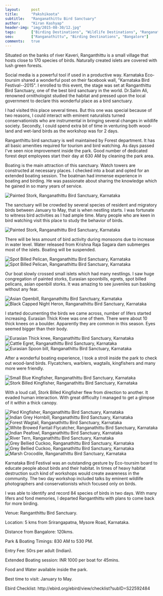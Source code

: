 ```yaml
---
layout:     post
title:      "Pakshikoota"
subtitle:   "Ranganathittu Bird Sanctuary"
author:     "Kiran Kashyap"
header-img: "img/2015-08-30/12.jpg"
tags:       ["Birding Destinations", "Wildlife Destinations", "Ranganathittu"]
seo:		["Ranganathittu", "Birding Destinations", "Bangalore"]
comments:   true
---
```


<p>Situated on the banks of river Kaveri, Ranganthittu is a small village that hosts close to 170 species of birds. Naturally created islets are covered with lush green forests.</p>

<p>Social media is a powerful tool if used in a productive way. Karnataka Eco-toursim shared a wonderful post on their facebook wall, "Karnataka Bird Festival--2015". I enrolled to this event, the stage was set at Ranganthittu Bird Sanctuary, one of the best bird sanctuary in the world. Dr.Salim Ali, renowned ornithologist studied the habitat and pressed upon the local government to declare this wonderful place as a bird sanctuary.</p>

<p>I had visited this place several times. But this one was special because of two reasons, I could interact with eminent naturalists turned conservationists who are instrumental in bringing several changes in wildlife society. Secondly, I could spend extra bit of time in venturing both wood-land and wet-land birds as the workshop was for 2 days.</p>

<p>Ranganthittu bird sanctuary is well maintained by Forest department. It has all basic amenities required for tourism and bird watching. As days passed I've seen nice improvement inside the park. Good number of dedicated forest dept employees start their day at 630 AM by cleaning the park area.</p> 

<p>Boating is the main attraction of this sanctuary. Watch towers are constructed at necessary places. I checked into a boat and opted for an extended boating session. The boatman had immense experience in boating and birding. He was passionate about sharing the knowledge which he gained in so many years of service.</p>

<img src="{{ site.baseurl }}/img/2015-08-30/1.JPG" alt="Painted Stork, Ranganathittu Bird Sanctuary, Karnataka">

<p>The sanctuary will be crowded by several species of resident and migratory birds between January to May, that is when nestling starts. I was fortunate to witness bird activities as I had ample time. Many people who are keen in bird watching visit this place to study the behavior of birds.</p>

<img src="{{ site.baseurl }}/img/2015-08-30/2.jpg" alt="Painted Stork, Ranganathittu Bird Sanctuary, Karnataka">

<p>There will be less amount of bird activity during monsoons due to increase in water level. Water released from Krishna Raja Sagara dam submerges most of the islets. Boating will be suspended.</p>

<img src="{{ site.baseurl }}/img/2015-08-30/3.jpg" alt="Spot Billed Pelican, Ranganathittu Bird Sanctuary, Karnataka">
<img src="{{ site.baseurl }}/img/2015-08-30/4.JPG" alt="Spot Billed Pelican, Ranganathittu Bird Sanctuary, Karnataka">

<p>Our boat slowly crossed small islets which had many nestlings. I saw huge congregation of painted storks, Eurasian spoonbills, egrets, spot billed pelicans, asian openbill storks. It was amazing to see juveniles sun basking without any fear.</p>

<img src="{{ site.baseurl }}/img/2015-08-30/5.JPG" alt="Asian Openbill, Ranganathittu Bird Sanctuary, Karnataka">
<img src="{{ site.baseurl }}/img/2015-08-30/6.JPG" alt="Black Capped Night Heron, Ranganathittu Bird Sanctuary, Karnataka">

<p>I started documenting the birds we came across, number of lifers started increasing. Eurasian Thick Knee was one of them. There were about 10 thick knees on a boulder. Apparently they are common in this season. Eyes seemed bigger than their body.</p>

<img src="{{ site.baseurl }}/img/2015-08-30/7.JPG" alt="Eurasian Thick knee, Ranganathittu Bird Sanctuary, Karnataka">
<img src="{{ site.baseurl }}/img/2015-08-30/8.jpg" alt="Cattle Egret, Ranganathittu Bird Sanctuary, Karnataka">
<img src="{{ site.baseurl }}/img/2015-08-30/9.JPG" alt="Eurasian Spoon bill, Ranganathittu Bird Sanctuary, Karnataka">

<p>After a wonderful boating experience, I took a stroll inside the park to check out wood-land birds. Flycatchers, warblers, wagtails, kingfishers and many more were friendly.</p>

<img src="{{ site.baseurl }}/img/2015-08-30/10.JPG" alt="Small Blue Kingfisher, Ranganathittu Bird Sanctuary, Karnataka">
<img src="{{ site.baseurl }}/img/2015-08-30/11.JPG" alt="Stork Billed Kingfisher, Ranganathittu Bird Sanctuary, Karnataka">

<p>With a loud call, Stork Billed Kingfisher flew from direction to another. It evaded human interaction. With great difficulty I managed to get a glimpse of it within a thick canopy.</p>

<img src="{{ site.baseurl }}/img/2015-08-30/12.jpg" alt="Pied Kingfisher, Ranganathittu Bird Sanctuary, Karnataka">
<img src="{{ site.baseurl }}/img/2015-08-30/13.JPG" alt="Indian Grey Hornbill, Ranganathittu Bird Sanctuary, Karnataka">
<img src="{{ site.baseurl }}/img/2015-08-30/14.JPG" alt="Forest Wagtail, Ranganathittu Bird Sanctuary, Karnataka">
<img src="{{ site.baseurl }}/img/2015-08-30/15.JPG" alt="White Browed Fantail Flycatcher, Ranganathittu Bird Sanctuary, Karnataka">
<img src="{{ site.baseurl }}/img/2015-08-30/16.JPG" alt="Indian Peafowl, Ranganathittu Bird Sanctuary, Karnataka">
<img src="{{ site.baseurl }}/img/2015-08-30/17.JPG" alt="River Tern, Ranganathittu Bird Sanctuary, Karnataka">
<img src="{{ site.baseurl }}/img/2015-08-30/18.jpg" alt="Grey Bellied Cuckoo, Ranganathittu Bird Sanctuary, Karnataka">
<img src="{{ site.baseurl }}/img/2015-08-30/19.jpg" alt="Grey Bellied Cuckoo, Ranganathittu Bird Sanctuary, Karnataka">
<img src="{{ site.baseurl }}/img/2015-08-30/20.JPG" alt="Marsh Crocodile, Ranganathittu Bird Sanctuary, Karnataka">

<p>Karnataka Bird Festival was an outstanding gesture by Eco-toursim board to educate people about birds and their habitat. In times of heavy habitat destruction such kind of workshops would create awareness in the community. The two day workshop included talks by eminent wildlife photographers and conservationists which focused only on birds.</p>

<p>I was able to identify and record 84 species of birds in two days. With many lifers and fond memories, I departed Ranganthittu with plans to come back for more birding.</p>

<p>Venue: Ranganthittu Bird Sanctuary.</p>
<p>Location: 5 kms from Srirangapatna, Mysore Road, Karnataka.</p>
<p>Distance from Bangalore: 120kms.</p>
<p>Park & Boating Timings: 830 AM to 530 PM.</p>
<p>Entry Fee: 50rs per adult (Indian).</p>
<p>Extended Boating session: INR 1000 per boat for 45mins.</p>
<p>Food and Water available inside the park.</p>
<p>Best time to visit: January to May.</p>

<p>Ebird Checklist: http://ebird.org/ebird/view/checklist?subID=S22592484</p>




